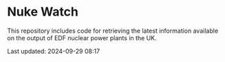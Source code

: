 # Nuke Watch

This repository includes code for retrieving the latest information available on the output of EDF nuclear power plants in the UK.

Last updated: 2024-09-29 08:17
